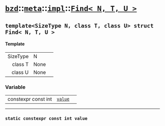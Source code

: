 # [`bzd`](../../../../index.md)::[`meta`](../../../index.md)::[`impl`](../../index.md)::[`Find< N, T, U >`](../index.md)

## `template<SizeType N, class T, class U> struct Find< N, T, U >`

#### Template
||||
|---:|:---|:---|
|SizeType|N||
|class T|None||
|class U|None||
### Variable
||||
|---:|:---|:---|
|constexpr const int|[`value`](.)||
------
### `static constexpr const int value`

